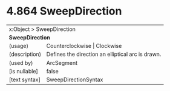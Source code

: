 <html dir="LTR" xmlns:mshelp="http://msdn.microsoft.com/mshelp" xmlns:ddue="http://ddue.schemas.microsoft.com/authoring/2003/5" xmlns:xlink="http://www.w3.org/1999/xlink" xmlns:tool="http://www.microsoft.com/tooltip">

<body>
 <input type="hidden" id="userDataCache" class="userDataStyle">
 <input type="hidden" id="hiddenScrollOffset">
 <img id="dropDownImage" style="display:none; height:0; width:0;" src="../local/drpdown.gif">
 <img id="dropDownHoverImage" style="display:none; height:0; width:0;" src="../local/drpdown_orange.gif">
 <img id="collapseImage" style="display:none; height:0; width:0;" src="../local/collapse.gif">
 <img id="expandImage" style="display:none; height:0; width:0;" src="../local/exp.gif">
 <img id="collapseAllImage" style="display:none; height:0; width:0;" src="../local/collall.gif">
 <img id="expandAllImage" style="display:none; height:0; width:0;" src="../local/expall.gif">
 <img id="copyImage" style="display:none; height:0; width:0;" src="../local/copycode.gif">
 <img id="copyHoverImage" style="display:none; height:0; width:0;" src="../local/copycodeHighlight.gif">
 <div id="header"><h1 class="heading">4.864 SweepDirection</h1></div>

 <div id="mainSection">
 <div id="mainBody">
 <div id="allHistory" class="saveHistory" onsave="saveAll()" onload="loadAll()"></div>
 <p xmlns:wsd="http://wsdev.schemas.microsoft.com/authoring/2008/2" xmlns:msxsl="urn:schemas-microsoft-com:xslt" xmlns:script="urn:script" xmlns:build="urn:build">
 </p>
 <div id="sectionSection0" class="section" name="collapseableSection">
 <content xmlns="http://ddue.schemas.microsoft.com/authoring/2003/5" xmlns:wsd="http://wsdev.schemas.microsoft.com/authoring/2008/2" xmlns:msxsl="urn:schemas-microsoft-com:xslt" xmlns:script="urn:script" xmlns:build="urn:build">
 </content>
 </div>
 <div id="sectionSection1" class="section" name="collapseableSection">
 <content xmlns="http://ddue.schemas.microsoft.com/authoring/2003/5" xmlns:wsd="http://wsdev.schemas.microsoft.com/authoring/2008/2" xmlns:msxsl="urn:schemas-microsoft-com:xslt" xmlns:script="urn:script" xmlns:build="urn:build">
 <table class="ProtocolAuthoredTable" xmlns="">
 <tr><td colspan="2">
<mshelp:link keywords="86913f34-aa06-4c94-9f09-83936a822fd8" tabindex="0">x:Object</mshelp:link> &gt; <mshelp:link keywords="2d820ac0-47d8-47b2-b3de-969f2a4c0737" tabindex="0">SweepDirection</mshelp:link> </td>
 </tr>
 <tr><td colspan="2">
 <b>
SweepDirection </b>
 </td>
 </tr>
 <tr><td><div class="indent0">(usage)</div></td>
 <td><mshelp:link keywords="e027a7d3-2ec1-47e2-949d-a82f64261fa8" tabindex="0">Counterclockwise</mshelp:link> | <mshelp:link keywords="e027a7d3-2ec1-47e2-949d-a82f64261fa8" tabindex="0">Clockwise</mshelp:link> </td>
 </tr>
 <tr><td><div class="indent0">(description)</div></td>
 <td>Defines the direction an elliptical arc is drawn. </td>
 </tr>
 <tr><td><div class="indent0">(used by)</div></td>
 <td><mshelp:link keywords="ed3c886d-8b03-4236-b7df-fca7393fe6fe" tabindex="0">ArcSegment</mshelp:link> </td>
 </tr>
 <tr><td><div class="indent0">[is nullable]</div></td>
 <td>false </td>
 </tr>
 <tr><td><div class="indent0">[text syntax]</div></td>
 <td><mshelp:link keywords="e027a7d3-2ec1-47e2-949d-a82f64261fa8" tabindex="0">SweepDirectionSyntax</mshelp:link> </td>
 </tr>
</table>
 </content>
 </div>
 <!--[if gte IE 5]>
 <tool:tip element="languageFilterToolTip" avoidmouse="false"/>
 <![endif]-->
 </div>
 <a name="feedback"></a><span></span>
 </div>
</body></html>
